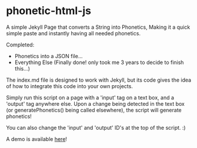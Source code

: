 # phonetic-html-js
A simple Jekyll Page that converts a String into Phonetics, Making it a quick simple paste and instantly having all needed phonetics.

Completed:
  - Phonetics into a JSON file...
  - Everything Else (Finally done! only took me 3 years to decide to finish this...)

The index.md file is designed to work with Jekyll, but its code gives the idea of how to integrate this code into your own projects.

Simply run this script on a page with a 'input' tag on a text box, and a 'output' tag anywhere else. Upon a change being detected in the text box (or generatePhonetics() being called elsewhere), the script will generate phonetics!

You can also change the 'input' and 'output' ID's at the top of the script. :)

A demo is available [here](https://yuniq-neko.github.io/phonetic-html-js/)!
